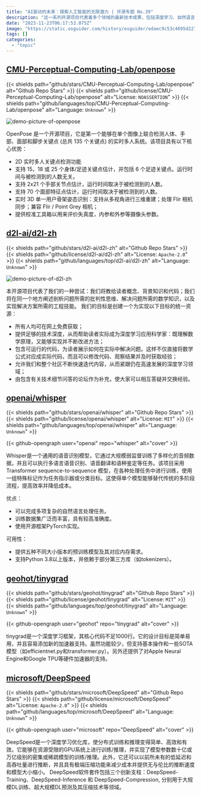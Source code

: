 ```yaml
---
title: "AI驱动的未来：探索人工智能的无限潜力 | 开源专题 No.39"
description: "这一系列开源项目代表着多个领域的最新技术成果，包括深度学习、自然语言处理、计算机视觉和分布式训练。它们共同的特点是致力于教育、资源分享、开源精神、多领域应用以及性能和效率的追求，为广大开发者、研究者和学生提供了宝贵的工具和知识，推动了人工智能领域的不断发展和创新。"
date: "2023-11-23T06:17:53.075Z"
image: "https://static.osguider.com/history/osguider/edaec9c53c4695d2273f1d726a6b9586.png"
tags: []
categories:
  - "topic"
---
```


## [CMU-Perceptual-Computing-Lab/openpose](https://github.com/CMU-Perceptual-Computing-Lab/openpose)

{{< shields path="github/stars/CMU-Perceptual-Computing-Lab/openpose" alt="Github Repo Stars" >}} {{< shields path="github/license/CMU-Perceptual-Computing-Lab/openpose" alt="License: `NOASSERTION`" >}} {{< shields path="github/languages/top/CMU-Perceptual-Computing-Lab/openpose" alt="Language: `Unknown`" >}}

![demo-picture-of-openpose](https://static.osguider.com/history/2023/c7373db7a5db22d7ea6b32dbba2c7f5d.png)

OpenPose 是一个开源项目，它是第一个能够在单个图像上联合检测人体、手部、面部和脚步关键点 (总共 135 个关键点) 的实时多人系统。该项目具有以下核心优势：

- 2D 实时多人关键点检测功能
- 支持 15，18 或 25 个身体/足迹关键点估计，并包括 6 个足迹关键点。运行时间与被检测到的人数无关。
- 支持 2x21 个手部关节点估计，运行时间取决于被检测到的人数。
- 支持 70 个面部特征点估计，运行时间取决于被检测到的人数。
- 实时 3D 单一用户骨架姿态识别：支持从多视角进行三维重建；处理 Flir 相机同步；兼容 Flir / Point Grey 相机；
- 提供校准工具箱以用来评价失真度，内参和外参等摄像头参数。

## [d2l-ai/d2l-zh](https://github.com/d2l-ai/d2l-zh)

{{< shields path="github/stars/d2l-ai/d2l-zh" alt="Github Repo Stars" >}} {{< shields path="github/license/d2l-ai/d2l-zh" alt="License: `Apache-2.0`" >}} {{< shields path="github/languages/top/d2l-ai/d2l-zh" alt="Language: `Unknown`" >}}

![demo-picture-of-d2l-zh](https://static.osguider.com/history/2023/f2435d495d845c1859dbf789638d45bc.webp)

本开源项目代表了我们的一种尝试：我们将教给读者概念、背景知识和代码；我们将在同一个地方阐述剖析问题所需的批判性思维、解决问题所需的数学知识，以及实现解决方案所需的工程技能。
我们的目标是创建一个为实现以下目标的统一资源：

- 所有人均可在网上免费获取；
- 提供足够的技术深度，从而帮助读者实际成为深度学习应用科学家：既理解数学原理，又能够实现并不断改进方法；
- 包含可运行的代码，为读者展示如何在实际中解决问题。这样不仅直接将数学公式对应成实际代码，而且可以修改代码、观察结果并及时获取经验；
- 允许我们和整个社区不断快速迭代内容，从而紧跟仍在高速发展的深度学习领域；
- 由包含有关技术细节问答的论坛作为补充，使大家可以相互答疑并交换经验。

## [openai/whisper](https://github.com/openai/whisper)

{{< shields path="github/stars/openai/whisper" alt="Github Repo Stars" >}} {{< shields path="github/license/openai/whisper" alt="License: `MIT`" >}} {{< shields path="github/languages/top/openai/whisper" alt="Language: `Unknown`" >}}

{{< github-opengraph user="openai" repo="whisper" alt="cover" >}}

Whisper是一个通用的语音识别模型，它通过大规模弱监督训练了多样化的音频数据，并且可以执行多语言语音识别、语音翻译和语种鉴定等任务。该项目采用Transformer sequence-to-sequence 模型，在各种处理任务中进行训练，使用一组特殊标记作为任务指示器或分类目标。这使得单个模型能够替代传统的多阶段流程，提高效率并降低成本。

优点：

- 可以完成多项复杂的自然语言处理任务。
- 训练数据集广泛而丰富，具有较高准确度。
- 使用开源框架PyTorch实现。

可用性：

- 提供五种不同大小版本的预训练模型及其对应内存需求。
- 支持Python 3.8以上版本，并依赖于部分第三方库（如tokenizers）。

## [geohot/tinygrad](https://github.com/geohot/tinygrad)

{{< shields path="github/stars/geohot/tinygrad" alt="Github Repo Stars" >}} {{< shields path="github/license/geohot/tinygrad" alt="License: `MIT`" >}} {{< shields path="github/languages/top/geohot/tinygrad" alt="Language: `Unknown`" >}}

{{< github-opengraph user="geohot" repo="tinygrad" alt="cover" >}}

tinygrad是一个深度学习框架，其核心代码不足1000行。它的设计目标是简单易用，并且容易添加新的加速器支持。虽然功能较少，但支持基本操作和一些SOTA模型（如efficientnet.py和transformer.py）。另外还提供了对Apple Neural Engine和Google TPU等硬件加速器的支持。

## [microsoft/DeepSpeed](https://github.com/microsoft/DeepSpeed)

{{< shields path="github/stars/microsoft/DeepSpeed" alt="Github Repo Stars" >}} {{< shields path="github/license/microsoft/DeepSpeed" alt="License: `Apache-2.0`" >}} {{< shields path="github/languages/top/microsoft/DeepSpeed" alt="Language: `Unknown`" >}}

{{< github-opengraph user="microsoft" repo="DeepSpeed" alt="cover" >}}

DeepSpeed是一个深度学习优化库，使分布式训练和推理变得简单、高效和有效。它能够在资源受限的GPU系统上进行训练/推理，并实现了模型参数数十亿或万亿级别的密集或稀疏模型的训练/推理。此外，它还可以以前所未有的低延迟和高吞吐量进行推断，并且具有极端压缩功能来减少成本并提供无与伦比的推断速度和模型大小缩小。 DeepSpeed软件套件包括三个创新支柱：DeepSpeed-Training、DeepSpeed-Inference 和 DeepSpeed-Compression, 分别用于大规模DL训练、超大规模DL预测及其压缩技术等领域。
